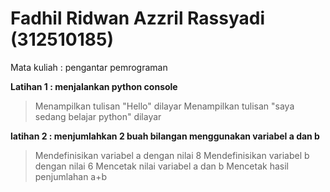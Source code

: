 # Fadhil Ridwan Azzril Rassyadi (312510185)
Mata kuliah : pengantar pemrograman

**Latihan 1 : menjalankan python console**

> Menampilkan tulisan "Hello" dilayar
> Menampilkan tulisan "saya sedang belajar python" dilayar
> 
**latihan 2 : menjumlahkan 2 buah bilangan menggunakan variabel a dan b**

> Mendefinisikan variabel a dengan nilai 8
> Mendefinisikan variabel b dengan nilai 6
> Mencetak nilai variabel a dan b
> Mencetak hasil penjumlahan a+b
